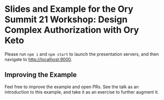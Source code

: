 # Slides and Example for the Ory Summit 21 Workshop: Design Complex Authorization with Ory Keto

Please run `npm i` and `npm start` to launch the presentation servers, and then
navigate to [http://localhost:9000](http://localhost:9000).

## Improving the Example

Feel free to improve the example and open PRs. See the talk as an introduction
to this example, and take it as an exercise to further augment it.
